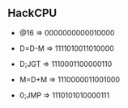 ## HackCPU

* @16 => 0000000000010000

* D=D-M => 1111010011010000

* D;JGT => 1110001100000110

* M=D+M => 1110000011001000

* 0;JMP => 1110101010000111

